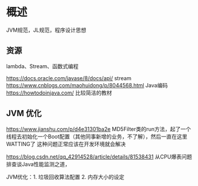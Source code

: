 # 概述

JVM规范，JL规范，程序设计思想

## 资源

lambda、Stream、函数式编程  

https://docs.oracle.com/javase/8/docs/api/ stream  
https://www.cnblogs.com/maohuidong/p/8044568.html Java编码  
https://howtodoinjava.com/  比较简洁的教材

## JVM 优化

https://www.jianshu.com/p/d4e31301ba2e MD5Filter类的run方法，起了一个线程去初始化一个Boot配置（其他同事新增的业务，不了解），然后一直在这里WATTING了  这种问题正常应该在开发环境就会解决

https://blog.csdn.net/qq_42914528/article/details/81538431  从CPU爆表问题排查谈Java性能监测之道，

JVM优化：1. 垃圾回收算法配置  2. 内存大小的设定
